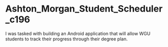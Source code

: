 # Ashton_Morgan_Student_Scheduler_c196
I was tasked with building an Android application that will allow WGU students to track 
their progress through their degree plan.

